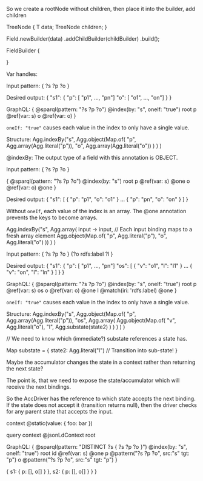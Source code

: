 
So we create a rootNode without children,
then place it into the builder, add children 



TreeNode<T> {
  T data;
  TreeNode<T> children;
}


Field.newBuilder(data)
  .addChildBuilder(childBuilder)
  .build();


FieldBuilder {
  
}


Var handles:



Input pattern:
{ ?s ?p ?o }


Desired output:
{
  "s1": {
    "p": [ "p1", ..., "pn"]
    "o": [ "o1", ..., "on"]
  }
}


GraphQL:
{
  @sparql(pattern: "?s ?p ?o") @index(by: "s", oneIf: "true")
  root
    p @ref(var: s)
    o @ref(var: o)
}

`oneIf: "true"` causes each value in the index to only have a single value.

Structure:
Agg.indexBy("s",
  Agg.object(Map.of(
      "p", Agg.array(Agg.literal("p")),
      "o", Agg.array(Agg.literal("o"))
    )
  )
)



@indexBy: The output type of a field with this annotation is OBJECT.





Input pattern:
{ ?s ?p ?o }


{
  @sparql(pattern: "?s ?p ?o") @index(by: "s")
  root
    p @ref(var: s) @one
    o @ref(var: o) @one
}

Desired output:
{
  "s1": [
    { "p": "p1", "o": "o1" }
    ...
    { "p": "pn", "o": "on" }
  ]
}

Without `oneIf`, each value of the index is an array. The @one annotation prevents the keys to become arrays.

Agg.indexBy("s",
  Agg.array(
    input -> input, // Each input binding maps to a fresh array element
    Agg.object(Map.of(
      "p", Agg.literal("p"),
      "o", Agg.literal("o")
    ))
  )
)












Input pattern:
{ ?s ?p ?o }
  {?o rdfs:label ?l }


Desired output:
{
  "s1": {
    "p": [ "p1", ..., "pn"]
    "os": [
      { "v": "o1", "l": "l1" }
      ...
      { "v": "on", "l": "ln" }
    ]
  }
}


GraphQL:
{
  @sparql(pattern: "?s ?p ?o") @index(by: "s", oneIf: "true")
  root
    p @ref(var: s)
    os
      o @ref(var: o) @one
      l @match(iri: 'rdfs:label) @one
}

`oneIf: "true"` causes each value in the index to only have a single value.

Structure:
Agg.indexBy("s",
  Agg.object(Map.of(
      "p", Agg.array(Agg.literal("p")),
      "os", Agg.array(
        Agg.object(Map.of(
          "v", Agg.literal("o"),
          "l", Agg.substate(state2)
        )
      )
    )
  )
)

// We need to know which (immediate?) substate references a state has.




Map substate = {
  state2: Agg.literal("l")  // Transition into sub-state!
}



Maybe the accumulator changes the state in a context rather than returning the next state?

The point is, that we need to expose the state/accumulator which will receive the next bindings.



So the AccDriver has the reference to which state accepts the next binding.
If the state does not accept it (transition returns null), then the driver checks for any parent state that accepts the input.




 context @static(value: {
    foo: bar
  })


query
context @jsonLdContext
root
  


GraphQL:
{
  @sparql(pattern: "DISTINCT ?s { ?s ?p ?o }") @index(by: "s", oneIf: "true")
  root
    id @ref(var: s) @one
    p @pattern("?s ?p ?o", src:"s" tgt: "p")
    o @pattern("?s ?p ?o", src:"s" tgt: "p")
}


{
  s1: { p: [], o[] } },
  s2: { p: [], o[] } }
}

  
  

   
   
      
